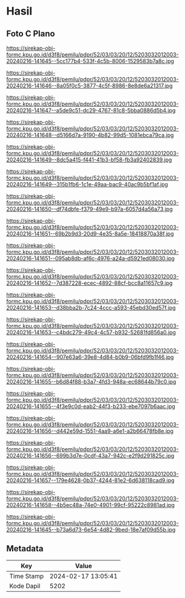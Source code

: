 # Hasil

## Foto C Plano

https://sirekap-obj-formc.kpu.go.id/d3f8/pemilu/pdpr/52/03/03/20/12/5203032012003-20240216-141645--5cc177b4-533f-4c5b-8006-1529583b7a8c.jpg

https://sirekap-obj-formc.kpu.go.id/d3f8/pemilu/pdpr/52/03/03/20/12/5203032012003-20240216-141646--8a05f0c5-3877-4c5f-8986-8e8de6a21317.jpg

https://sirekap-obj-formc.kpu.go.id/d3f8/pemilu/pdpr/52/03/03/20/12/5203032012003-20240216-141647--a5de9c51-dc29-4767-81c8-5bba0886d5b4.jpg

https://sirekap-obj-formc.kpu.go.id/d3f8/pemilu/pdpr/52/03/03/20/12/5203032012003-20240216-141648--d5166d7a-9190-4b82-99d5-1081ebca79ca.jpg

https://sirekap-obj-formc.kpu.go.id/d3f8/pemilu/pdpr/52/03/03/20/12/5203032012003-20240216-141649--8dc5a415-f441-41b3-bf58-fb3a92402839.jpg

https://sirekap-obj-formc.kpu.go.id/d3f8/pemilu/pdpr/52/03/03/20/12/5203032012003-20240216-141649--315b1fb6-1c1e-49aa-bac9-40ac9b5bf1af.jpg

https://sirekap-obj-formc.kpu.go.id/d3f8/pemilu/pdpr/52/03/03/20/12/5203032012003-20240216-141650--df74dbfe-f379-49e9-b97a-6057d4a56a73.jpg

https://sirekap-obj-formc.kpu.go.id/d3f8/pemilu/pdpr/52/03/03/20/12/5203032012003-20240216-141651--69b2b9d3-20d9-4e35-8a5e-18418870a38f.jpg

https://sirekap-obj-formc.kpu.go.id/d3f8/pemilu/pdpr/52/03/03/20/12/5203032012003-20240216-141651--095ab8db-af6c-4976-a24a-d5921ed08030.jpg

https://sirekap-obj-formc.kpu.go.id/d3f8/pemilu/pdpr/52/03/03/20/12/5203032012003-20240216-141652--7d387228-ecec-4892-88cf-bcc8a11657c9.jpg

https://sirekap-obj-formc.kpu.go.id/d3f8/pemilu/pdpr/52/03/03/20/12/5203032012003-20240216-141653--d38bba2b-7c24-4ccc-a593-45ebd30ed57f.jpg

https://sirekap-obj-formc.kpu.go.id/d3f8/pemilu/pdpr/52/03/03/20/12/5203032012003-20240216-141653--c4bdc279-49c4-4c57-b932-52681fd856a0.jpg

https://sirekap-obj-formc.kpu.go.id/d3f8/pemilu/pdpr/52/03/03/20/12/5203032012003-20240216-141654--907e63a6-39e8-4d84-b0b9-06bfd9fb1f46.jpg

https://sirekap-obj-formc.kpu.go.id/d3f8/pemilu/pdpr/52/03/03/20/12/5203032012003-20240216-141655--b6d84f88-b3a7-4fd3-948a-ec68644b79c0.jpg

https://sirekap-obj-formc.kpu.go.id/d3f8/pemilu/pdpr/52/03/03/20/12/5203032012003-20240216-141655--4f3e9c0d-eab2-44f3-b233-ebe7097b6aac.jpg

https://sirekap-obj-formc.kpu.go.id/d3f8/pemilu/pdpr/52/03/03/20/12/5203032012003-20240216-141656--d442e59d-1551-4aa9-a6e1-a2b66478fb8e.jpg

https://sirekap-obj-formc.kpu.go.id/d3f8/pemilu/pdpr/52/03/03/20/12/5203032012003-20240216-141656--699b3d7e-0cdf-43a7-942c-e2f9d291825c.jpg

https://sirekap-obj-formc.kpu.go.id/d3f8/pemilu/pdpr/52/03/03/20/12/5203032012003-20240216-141657--179e4628-0b37-4244-81e2-6d638118cad9.jpg

https://sirekap-obj-formc.kpu.go.id/d3f8/pemilu/pdpr/52/03/03/20/12/5203032012003-20240216-141658--4b5ec48a-74e0-4901-99cf-95222c8981ad.jpg

https://sirekap-obj-formc.kpu.go.id/d3f8/pemilu/pdpr/52/03/03/20/12/5203032012003-20240216-141645--b73a6d73-6e54-4d82-9bed-18e7af09d55b.jpg


## Metadata

| Key        | Value               |
| ---------- | ------------------- |
| Time Stamp | 2024-02-17 13:05:41 |
| Kode Dapil | 5202                |



